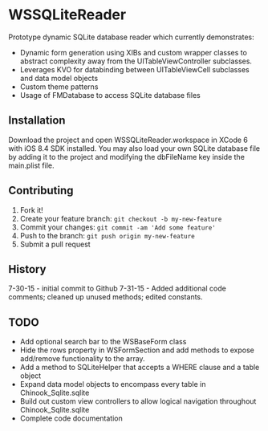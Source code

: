 # WSSQLiteReader
Prototype dynamic SQLite database reader which currently demonstrates:

* Dynamic form generation using XIBs and custom wrapper classes to abstract complexity away from the UITableViewController subclasses.
* Leverages KVO for databinding between UITableViewCell subclasses and data model objects
* Custom theme patterns
* Usage of FMDatabase to access SQLite database files


## Installation
Download the project and open WSSQLiteReader.workspace in XCode 6 with iOS 8.4 SDK installed.
You may also load your own SQLite database file by adding it to the project and modifying the dbFileName key inside the main.plist file.

## Contributing
1. Fork it!
2. Create your feature branch: `git checkout -b my-new-feature`
3. Commit your changes: `git commit -am 'Add some feature'`
4. Push to the branch: `git push origin my-new-feature`
5. Submit a pull request

## History
7-30-15 - initial commit to Github
7-31-15 - Added additional code comments; cleaned up unused methods; edited constants.

## TODO
* Add optional search bar to the WSBaseForm class
* Hide the rows property in WSFormSection and add methods to expose add/remove functionality to the array.
* Add a method to SQLiteHelper that accepts a WHERE clause and a table object
* Expand data model objects to encompass every table in Chinook_Sqlite.sqlite
* Build out custom view controllers to allow logical navigation throughout Chinook_Sqlite.sqlite
* Complete code documentation